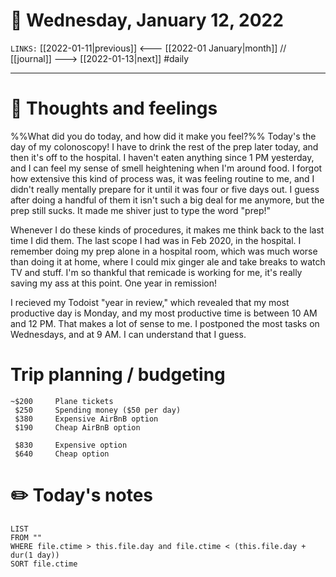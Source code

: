 # 📅 Wednesday, January 12, 2022
`LINKS:` [[2022-01-11|previous]] <--- [[2022-01 January|month]] // [[journal]] ---> [[2022-01-13|next]] 
#daily

---
# 💭 Thoughts and feelings
%%What did you do today, and how did it make you feel?%%
Today's the day of my colonoscopy! I have to drink the rest of the prep later today, and then it's off to the hospital. I haven't eaten anything since 1 PM yesterday, and I can feel my sense of smell heightening when I'm around food. I forgot how extensive this kind of process was, it was feeling routine to me, and I didn't really mentally prepare for it until it was four or five days out. I guess after doing a handful of them it isn't such a big deal for me anymore, but the prep still sucks. It made me shiver just to type the word "prep!" 

Whenever I do these kinds of procedures, it makes me think back to the last time I did them. The last scope I had was in Feb 2020, in the hospital. I remember doing my prep alone in a hospital room, which was much worse than doing it at home, where I could mix ginger ale and take breaks to watch TV and stuff. I'm so thankful that remicade is working for me, it's really saving my ass at this point. One year in remission! 

I recieved my Todoist "year in review," which revealed that my most productive day is Monday, and my most productive time is between 10 AM and 12 PM. That makes a lot of sense to me. I postponed the most tasks on Wednesdays, and at 9 AM. I can understand that I guess. 

# Trip planning / budgeting
```
~$200     Plane tickets
 $250     Spending money ($50 per day)
 $380     Expensive AirBnB option
 $190     Cheap AirBnB option

 $830     Expensive option
 $640     Cheap option
```

# ✏️ Today's notes
```dataview
LIST 
FROM ""
WHERE file.ctime > this.file.day and file.ctime < (this.file.day + dur(1 day))
SORT file.ctime
```
